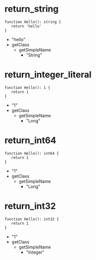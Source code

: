 # return_string

```dexscript
function Hello(): string {
   return 'hello'
}
```

* "hello"
* getClass
    * getSimpleName
        * "String"

# return_integer_literal

```dexscript
function Hello(): 1 {
   return 1
}
```

* "1"
* getClass
    * getSimpleName
        * "Long"

# return_int64

```dexscript
function Hello(): int64 {
   return 1
}
```

* "1"
* getClass
    * getSimpleName
        * "Long"

# return_int32

```dexscript
function Hello(): int32 {
   return 1
}
```

* "1"
* getClass
    * getSimpleName
        * "Integer"

